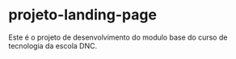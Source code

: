 # projeto-landing-page
Este é o projeto de desenvolvimento do modulo base do curso de tecnologia da escola DNC.
